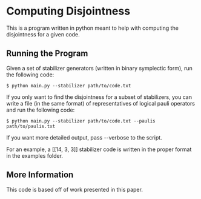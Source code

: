 # Computing Disjointness

This is a program written in python meant to help with computing the disjointness for a given code.  

## Running the Program

Given a set of stabilizer generators (written in binary symplectic form), run the following code:

    $ python main.py --stabilizer path/to/code.txt

If you only want to find the disjointness for a subset of stabilizers, you can write a file (in the same format) of 
representatives of logical pauli operators and run the following code:

    $ python main.py --stabilizer path/to/code.txt --paulis path/to/paulis.txt

If you want more detailed output, pass --verbose to the script.

For an example, a [[14, 3, 3]] stabilizer code is written in the proper format in the examples folder.

## More Information

This code is based off of work presented in this paper.
